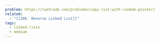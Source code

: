 ```yaml
---
problem: https://leetcode.com/problems/copy-list-with-random-pointer/
related:
  - "[[206. Reverse Linked List]]"
tags:
  - linked-lists
  - medium
---
```

